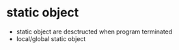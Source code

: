 # static object
* static object are desctructed when program terminated
* local/global static object

